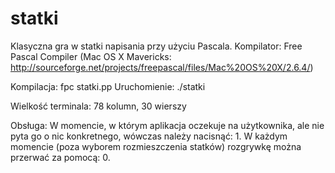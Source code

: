 statki
======

Klasyczna gra w statki napisania przy użyciu Pascala.
Kompilator: Free Pascal Compiler (Mac OS X Mavericks: http://sourceforge.net/projects/freepascal/files/Mac%20OS%20X/2.6.4/)

Kompilacja: fpc statki.pp
Uruchomienie: ./statki

Wielkość terminala: 78 kolumn, 30 wierszy

Obsługa:
W momencie, w którym aplikacja oczekuje na użytkownika, ale nie pyta go o nic konkretnego, wówczas należy nacisnąć: 1.
W każdym momencie (poza wyborem rozmieszczenia statków) rozgrywkę można przerwać za pomocą: 0.
